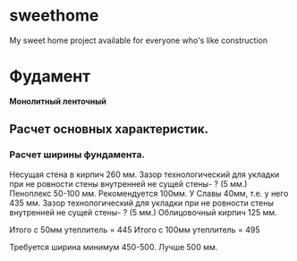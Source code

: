 # sweethome
My sweet home project available for everyone who's like construction 

# Фудамент

**Монолитный ленточный**



## Расчет основных характеристик.

### Расчет ширины фундамента.

Несущая стена в кирпич 260 мм.
Зазор технологический для укладки при не ровности стены внутренней не сущей стены- ? (5 мм.)
Пеноплекс 50-100 мм. Рекомендуется 100мм. У Славы 40мм, т.е. у него 435 мм.
Зазор технологический для укладки при не ровности стены внутренней не сущей стены- ? (5 мм.)
Облицовочный кирпич 125 мм.

Итого с 50мм утеплитель = 445
Итого с 100мм утеплитель = 495

Требуется ширина минимум 450-500. Лучше 500 мм.



